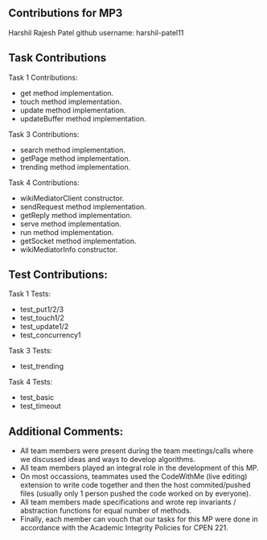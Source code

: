 Contributions for MP3
-
Harshil Rajesh Patel
github username: harshil-patel11

Task Contributions
-
Task 1 Contributions:
- get method implementation.
- touch method implementation.
- update method implementation.
- updateBuffer method implementation.

Task 3 Contributions:
- search method implementation.
- getPage method implementation.
- trending method implementation.

Task 4 Contributions:
- wikiMediatorClient constructor.
- sendRequest method implementation.
- getReply method implementation.
- serve method implementation.
- run method implementation. 
- getSocket method implementation.
- wikiMediatorInfo constructor.

Test Contributions:
- 
Task 1 Tests: 
- test_put1/2/3
- test_touch1/2
- test_update1/2
- test_concurrency1

Task 3 Tests:
- test_trending

Task 4 Tests: 
- test_basic
- test_timeout

Additional Comments:
-
- All team members were present during the team meetings/calls where we discussed ideas and ways to develop algorithms.
- All team members played an integral role in the development of this MP.
- On most occassions, teammates used the CodeWithMe (live editing) extension to write code together and then the host commited/pushed files (usually only 1 person pushed the code worked on by everyone).
- All team members made specifications and wrote rep invariants / abstraction functions for equal number of methods.
- Finally, each member can vouch that our tasks for this MP were done in accordance with the Academic Integrity Policies for CPEN 221.





